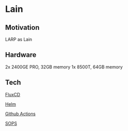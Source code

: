 # Lain
## Motivation
LARP as Lain
## Hardware
2x 2400GE PRO, 32GB memory
1x 8500T, 64GB memory

## Tech
[FluxCD](https://fluxcd.io/)

[Helm](https://helm.sh/)

[Github Actions](https://github.com/features/actions/)

[SOPS](https://getsops.io/)

